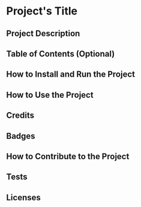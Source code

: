 # Project's Title

## Project Description

## Table of Contents (Optional)

## How to Install and Run the Project

## How to Use the Project

## Credits

## Badges

## How to Contribute to the Project

## Tests

## Licenses